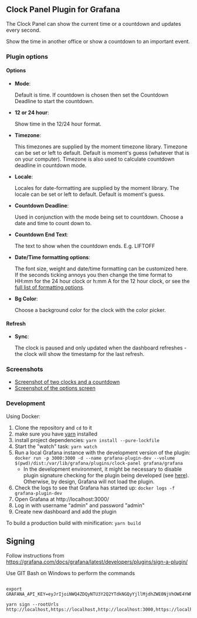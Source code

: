 ## Clock Panel Plugin for Grafana

The Clock Panel can show the current time or a countdown and updates every second.

Show the time in another office or show a countdown to an important event.

### Plugin options

#### Options

- **Mode**:

  Default is time. If countdown is chosen then set the Countdown Deadline to start the countdown.

- **12 or 24 hour**:

  Show time in the 12/24 hour format.

- **Timezone**:

  This timezones are supplied by the moment timezone library. Timezone can be set or left to default. Default is moment's guess (whatever that is on your computer). Timezone is also used to calculate countdown deadline in countdown mode.

- **Locale**:

  Locales for date-formatting are supplied by the moment library. The locale can be set or left to default. Default is moment's guess.

- **Countdown Deadline**:

  Used in conjunction with the mode being set to countdown. Choose a date and time to count down to.

- **Countdown End Text**:

  The text to show when the countdown ends. E.g. LIFTOFF

- **Date/Time formatting options**:

  The font size, weight and date/time formatting can be customized here. If the seconds ticking annoys you then change the time format to HH:mm for the 24 hour clock or h:mm A for the 12 hour clock, or see the [full list of formatting options](https://momentjs.com/docs/#/displaying/).

- **Bg Color**:

  Choose a background color for the clock with the color picker.

#### Refresh
  
- **Sync**:

  The clock is paused and only updated when the dashboard refreshes - the clock will show the timestamp for the last refresh.

### Screenshots

- [Screenshot of two clocks and a countdown](https://raw.githubusercontent.com/grafana/clock-panel/06ecf59c191db642127c6153bc3145e93a1df1f8/src/img/screenshot-clocks.png)
- [Screenshot of the options screen](https://raw.githubusercontent.com/grafana/clock-panel/06ecf59c191db642127c6153bc3145e93a1df1f8/src/img/screenshot-clock-options.png)

### Development

Using Docker:

1. Clone the repository and `cd` to it
1. make sure you have [yarn]( https://yarnpkg.com/) installed
1. install project dependencies: `yarn install --pure-lockfile`
1. Start the "watch" task: `yarn watch`
1. Run a local Grafana instance with the development version of the plugin: `docker run -p 3000:3000 -d --name grafana-plugin-dev --volume $(pwd)/dist:/var/lib/grafana/plugins/clock-panel grafana/grafana`
    - In the development environment, it might be necessary to disable plugin signature checking for the plugin being developed (see [here](https://grafana.com/docs/grafana/latest/administration/configuration/#allow_loading_unsigned_plugins)). Otherwise, by design, Grafana will not load the plugin.
1. Check the logs to see that Grafana has started up: `docker logs -f grafana-plugin-dev`
1. Open Grafana at http://localhost:3000/
1. Log in with username "admin" and password "admin"
1. Create new dashboard and add the plugin

To build a production build with minification: `yarn build`



## Signing 

Follow instructions from
https://grafana.com/docs/grafana/latest/developers/plugins/sign-a-plugin/

Use GIT Bash on Windows to perform the commands 
```

export GRAFANA_API_KEY=eyJrIjoiNWQ4ZDQyNTU3Y2Q2YTdkNGQyYjllMjdhZWE0NjVhOWE4YWRlMDYyMiIsIm4iOiJQbHVnaW4gU2lnbmluZyBLZXkiLCJpZCI6NTczOTM0fQ==

yarn sign --rootUrls http://localhost,https://localhost,http://localhost:3000,https://localhost:3000,http://172.17.6.217:8088,https://172.17.6.217:8088,http://localhost:8088,https://localhost:8088,https://172.17.6.217,http://172.17.6.217

```
